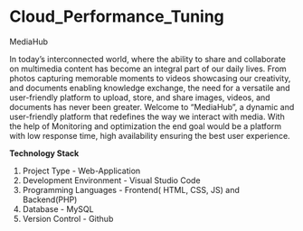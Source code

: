 # Cloud_Performance_Tuning

MediaHub

In today’s interconnected world, where the ability to share and collaborate on multimedia content has become an integral part of our daily lives. From photos capturing memorable moments to videos showcasing our creativity, and documents enabling knowledge exchange, the need for a versatile and user-friendly platform to upload, store, and share images, videos, and documents has never been greater. Welcome to “MediaHub”, a dynamic and user-friendly platform that redefines the way we interact with media. With the help of Monitoring and optimization the end goal would be a platform with low response time, high availability ensuring the best user experience.

**Technology Stack**

1) Project Type - Web-Application
2) Development Environment - Visual Studio Code
3) Programming Languages - Frontend( HTML, CSS, JS) and Backend(PHP)
4) Database - MySQL
5) Version Control - Github
